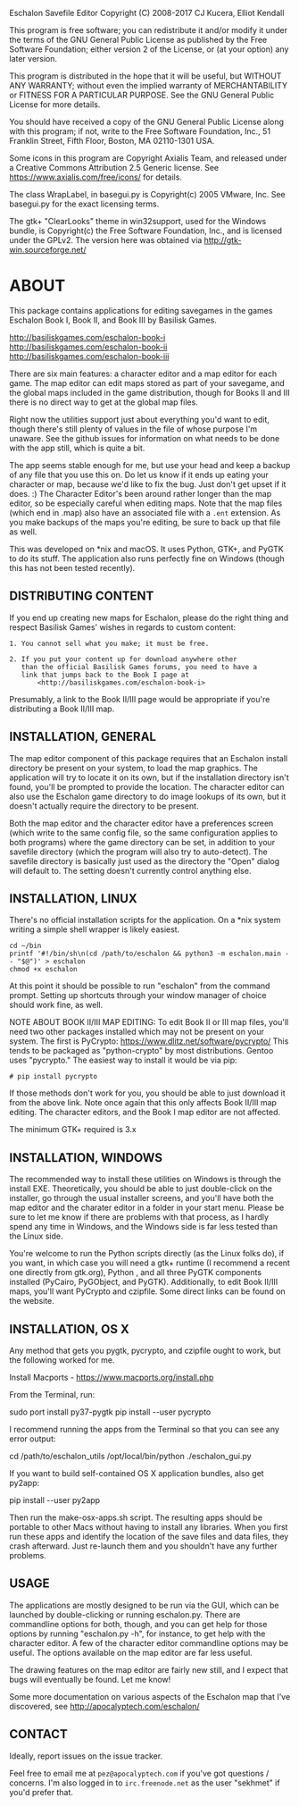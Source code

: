 Eschalon Savefile Editor
Copyright (C) 2008-2017 CJ Kucera, Elliot Kendall

This program is free software; you can redistribute it and/or modify
it under the terms of the GNU General Public License as published by
the Free Software Foundation; either version 2 of the License, or
(at your option) any later version.

This program is distributed in the hope that it will be useful,
but WITHOUT ANY WARRANTY; without even the implied warranty of
MERCHANTABILITY or FITNESS FOR A PARTICULAR PURPOSE.  See the
GNU General Public License for more details.

You should have received a copy of the GNU General Public License along
with this program; if not, write to the Free Software Foundation, Inc.,
51 Franklin Street, Fifth Floor, Boston, MA 02110-1301 USA.

Some icons in this program are Copyright Axialis Team, and released
under a Creative Commons Attribution 2.5 Generic license.  See
<https://www.axialis.com/free/icons/> for details.

The class WrapLabel, in basegui.py is Copyright(c) 2005 VMware, Inc.
See basegui.py for the exact licensing terms.

The gtk+ "ClearLooks" theme in win32support, used for the Windows bundle,
is Copyright(c) the Free Software Foundation, Inc., and is licensed under
the GPLv2.  The version here was obtained via <http://gtk-win.sourceforge.net/>

ABOUT
=====

This package contains applications for editing savegames in the games
Eschalon Book I, Book II, and Book III by Basilisk Games.

   <http://basiliskgames.com/eschalon-book-i>
   <http://basiliskgames.com/eschalon-book-ii>
   <http://basiliskgames.com/eschalon-book-iii>

There are six main features: a character editor and a map editor for
each game.  The map editor can edit maps stored as part of your savegame,
and the global maps included in the game distribution, though for Books II
and III there is no direct way to get at the global map files.

Right now the utilities support just about everything you'd want to edit,
though there's still plenty of values in the file of whose purpose I'm
unaware.  See the github issues for information on what needs to be done with
the app still, which is quite a bit.

The app seems stable enough for me, but use your head and keep a backup of
any file that you use this on.  Do let us know if it ends up eating your
character or map, because we'd like to fix the bug.  Just don't get upset if
it does.  :) The Character Editor's been around rather longer than the map
editor, so be especially careful when editing maps.  Note that the map files
(which end in .map) also have an associated file with a `.ent` extension.
As you make backups of the maps you're editing, be sure to back up that file
as well.

This was developed on *nix and macOS. It uses Python, GTK+, and PyGTK to do
its stuff.  The application also runs perfectly fine on Windows (though this has
not been tested recently).

DISTRIBUTING CONTENT
--------------------

If you end up creating new maps for Eschalon, please do the right thing
and respect Basilisk Games' wishes in regards to custom content:

    1. You cannot sell what you make; it must be free.

    2. If you put your content up for download anywhere other
       than the official Basilisk Games forums, you need to have a
       link that jumps back to the Book I page at
           <http://basiliskgames.com/eschalon-book-i>

Presumably, a link to the Book II/III page would be appropriate if you're
distributing a Book II/III map.

INSTALLATION, GENERAL
---------------------

The map editor component of this package requires that an Eschalon install
directory be present on your system, to load the map graphics.  The
application will try to locate it on its own, but if the installation
directory isn't found, you'll be prompted to provide the location.  The
character editor can also use the Eschalon game directory to do image
lookups of its own, but it doesn't actually require the directory to be
present.

Both the map editor and the character editor have a preferences screen (which
write to the same config file, so the same configuration applies to both
programs) where the game directory can be set, in addition to your savefile
directory (which the program will also try to auto-detect).  The savefile
directory is basically just used as the directory the "Open" dialog will
default to.  The setting doesn't currently control anything else.

INSTALLATION, LINUX
-------------------

There's no official installation scripts for the application.  On a *nix
system writing a simple shell wrapper is likely easiest.

    cd ~/bin
    printf '#!/bin/sh\n(cd /path/to/eschalon && python3 -m eschalon.main -- "$@")' > eschalon
    chmod +x eschalon

At this point it  should be possible to run "eschalon" from the
command prompt.  Setting up shortcuts through your window
manager of choice should work fine, as well.

NOTE ABOUT BOOK II/III MAP EDITING: To edit Book II or III map files, you'll
need two other packages installed which may not be present on your system.
The first is PyCrypto: <https://www.dlitz.net/software/pycrypto/> This tends to
be packaged as "python-crypto" by most distributions.  Gentoo uses
"pycrypto."
The easiest way to install it would be via pip:

    # pip install pycrypto

If those methods don't work for you, you should be able to just download it
from the above link.  Note once again
that this only affects Book II/III map editing.  The character editors, and
the Book I map editor are not affected.

The minimum GTK+ required is 3.x

INSTALLATION, WINDOWS
---------------------

The recommended way to install these utilities on Windows is through the
install EXE.  Theoretically, you
should be able to just double-click on the installer, go through the usual
installer screens, and you'll have both the map editor and the charater
editor in a folder in your start menu.  Please be sure to let me know if
there are problems with that process, as I hardly spend any time in Windows,
and the Windows side is far less tested than the Linux side.

You're welcome to run the Python scripts directly (as the Linux folks do),
if you want, in which case you will need a gtk+ runtime (I recommend a
recent one directly from gtk.org), Python , and all three PyGTK
components installed (PyCairo, PyGObject, and PyGTK).  Additionally, to edit
Book II/III maps, you'll want PyCrypto and czipfile.  Some direct links can
be found on the website.

INSTALLATION, OS X
------------------

Any method that gets you pygtk, pycrypto, and czipfile ought to work, but
the following worked for me.

Install Macports - <https://www.macports.org/install.php>

From the Terminal, run:

sudo port install py37-pygtk
pip install --user pycrypto

I recommend running the apps from the Terminal so that you can see any error
output:

cd /path/to/eschalon_utils
/opt/local/bin/python ./eschalon_gui.py

If you want to build self-contained OS X application bundles, also get
py2app:

pip install --user py2app

Then run the make-osx-apps.sh script. The resulting apps should be portable
to other Macs without having to install any libraries.
When you first run these apps and identify the location of
the save files and data files, they crash afterward.  Just re-launch them
and you shouldn't have any further problems.

USAGE
-----

The applications are mostly designed to be run via the GUI, which can be
launched by double-clicking or running eschalon.py.
There are commandline options for both, though, and you
can get help for those options by running "eschalon.py -h", for
instance, to get help with the character editor.  A few of the character
editor commandline options may be useful.  The options available on the map
editor are far less useful.

The drawing features on the map editor are fairly new still, and I expect
that bugs will eventually be found.  Let me know!

Some more documentation on various aspects of the Eschalon map that I've
discovered, see <http://apocalyptech.com/eschalon/>

CONTACT
-------

Ideally, report issues on the issue tracker.

Feel free to email me at `pez@apocalyptech.com` if you've got questions /
concerns.  I'm also logged in to `irc.freenode.net` as the user "sekhmet" if
you'd prefer that.
